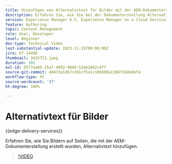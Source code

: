 ```yaml
---
title: Hinzufügen von Alternativtext für Bilder mit der AEM-Dokumenterstellung
description: Erfahren Sie, wie Sie bei der Dokumenterstellung Alternativtext für Bilder hinzufügen.
version: Experience Manager 6.5, Experience Manager as a Cloud Service
feature: Authoring
topic: Content Management
role: User, Developer
level: Beginner
doc-type: Technical Video
last-substantial-update: 2023-11-15T00:00:00Z
jira: KT-14488
thumbnail: 3425721.jpeg
duration: 101
exl-id: 9577aa66-25a7-4092-984d-52eb2662c4ff
source-git-commit: 48433a5367c281cf5a1c106b08a1306f1b0e8ef4
workflow-type: ht
source-wordcount: '37'
ht-degree: 100%

---
```


# Alternativtext für Bilder

{{edge-delivery-services}}

Erfahren Sie, wie Sie Bildern auf Seiten, die mit der AEM-Dokumenterstellung erstellt wurden, Alternativtext hinzufügen.

>[!VIDEO](https://video.tv.adobe.com/v/3425721/?learn=on)
